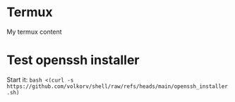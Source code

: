 # Termux
My termux content

# Test openssh installer
Start it: ```bash <(curl -s https://github.com/volkorv/shell/raw/refs/heads/main/openssh_installer.sh)```
